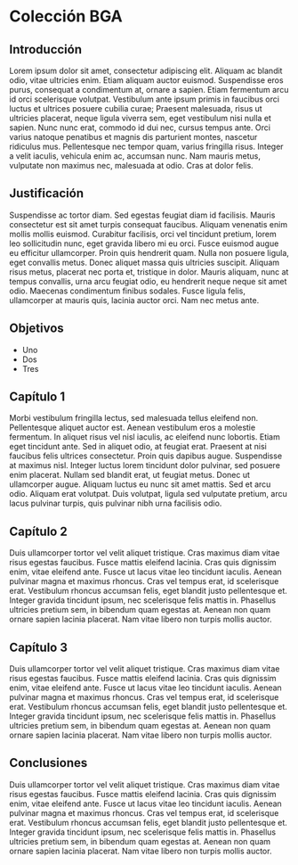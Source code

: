 # Colección BGA


## Introducción

Lorem ipsum dolor sit amet, consectetur adipiscing elit. Aliquam ac blandit odio, vitae ultricies enim. Etiam aliquam auctor euismod. Suspendisse eros purus, consequat a condimentum at, ornare a sapien. Etiam fermentum arcu id orci scelerisque volutpat. Vestibulum ante ipsum primis in faucibus orci luctus et ultrices posuere cubilia curae; Praesent malesuada, risus ut ultricies placerat, neque ligula viverra sem, eget vestibulum nisi nulla et sapien. Nunc nunc erat, commodo id dui nec, cursus tempus ante. Orci varius natoque penatibus et magnis dis parturient montes, nascetur ridiculus mus. Pellentesque nec tempor quam, varius fringilla risus. Integer a velit iaculis, vehicula enim ac, accumsan nunc. Nam mauris metus, vulputate non maximus nec, malesuada at odio. Cras at dolor felis.

## Justificación

Suspendisse ac tortor diam. Sed egestas feugiat diam id facilisis. Mauris consectetur est sit amet turpis consequat faucibus. Aliquam venenatis enim mollis mollis euismod. Curabitur facilisis, orci vel tincidunt pretium, lorem leo sollicitudin nunc, eget gravida libero mi eu orci. Fusce euismod augue eu efficitur ullamcorper. Proin quis hendrerit quam. Nulla non posuere ligula, eget convallis metus. Donec aliquet massa quis ultricies suscipit. Aliquam risus metus, placerat nec porta et, tristique in dolor. Mauris aliquam, nunc at tempus convallis, urna arcu feugiat odio, eu hendrerit neque neque sit amet odio. Maecenas condimentum finibus sodales. Fusce ligula felis, ullamcorper at mauris quis, lacinia auctor orci. Nam nec metus ante.

## Objetivos

- Uno
- Dos
- Tres

## Capítulo 1

Morbi vestibulum fringilla lectus, sed malesuada tellus eleifend non. Pellentesque aliquet auctor est. Aenean vestibulum eros a molestie fermentum. In aliquet risus vel nisl iaculis, ac eleifend nunc lobortis. Etiam eget tincidunt ante. Sed in aliquet odio, at feugiat erat. Praesent at nisi faucibus felis ultrices consectetur. Proin quis dapibus augue. Suspendisse at maximus nisl. Integer luctus lorem tincidunt dolor pulvinar, sed posuere enim placerat. Nullam sed blandit erat, ut feugiat metus. Donec ut ullamcorper augue. Aliquam luctus eu nunc sit amet mattis. Sed et arcu odio. Aliquam erat volutpat. Duis volutpat, ligula sed vulputate pretium, arcu lacus pulvinar turpis, quis pulvinar nibh urna facilisis odio.

## Capítulo 2

Duis ullamcorper tortor vel velit aliquet tristique. Cras maximus diam vitae risus egestas faucibus. Fusce mattis eleifend lacinia. Cras quis dignissim enim, vitae eleifend ante. Fusce ut lacus vitae leo tincidunt iaculis. Aenean pulvinar magna et maximus rhoncus. Cras vel tempus erat, id scelerisque erat. Vestibulum rhoncus accumsan felis, eget blandit justo pellentesque et. Integer gravida tincidunt ipsum, nec scelerisque felis mattis in. Phasellus ultricies pretium sem, in bibendum quam egestas at. Aenean non quam ornare sapien lacinia placerat. Nam vitae libero non turpis mollis auctor.

## Capítulo 3

Duis ullamcorper tortor vel velit aliquet tristique. Cras maximus diam vitae risus egestas faucibus. Fusce mattis eleifend lacinia. Cras quis dignissim enim, vitae eleifend ante. Fusce ut lacus vitae leo tincidunt iaculis. Aenean pulvinar magna et maximus rhoncus. Cras vel tempus erat, id scelerisque erat. Vestibulum rhoncus accumsan felis, eget blandit justo pellentesque et. Integer gravida tincidunt ipsum, nec scelerisque felis mattis in. Phasellus ultricies pretium sem, in bibendum quam egestas at. Aenean non quam ornare sapien lacinia placerat. Nam vitae libero non turpis mollis auctor.

## Conclusiones

Duis ullamcorper tortor vel velit aliquet tristique. Cras maximus diam vitae risus egestas faucibus. Fusce mattis eleifend lacinia. Cras quis dignissim enim, vitae eleifend ante. Fusce ut lacus vitae leo tincidunt iaculis. Aenean pulvinar magna et maximus rhoncus. Cras vel tempus erat, id scelerisque erat. Vestibulum rhoncus accumsan felis, eget blandit justo pellentesque et. Integer gravida tincidunt ipsum, nec scelerisque felis mattis in. Phasellus ultricies pretium sem, in bibendum quam egestas at. Aenean non quam ornare sapien lacinia placerat. Nam vitae libero non turpis mollis auctor.